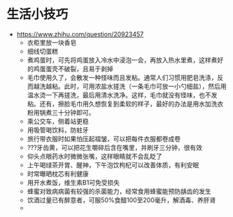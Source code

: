 # 生活小技巧

- https://www.zhihu.com/question/20923457
    - 衣柜里放一块香皂
    - 细线切蛋糕
    - 煮鸡蛋时，可先将鸡蛋放入冷水中浸泡一会，再放入热水里煮，这样煮好的鸡蛋蛋壳不破裂，且易于剥掉
    - 毛巾使用久了，会散发一种怪味而且发粘。通常人们习惯用肥皂洗涤，反而越洗越粘。此时，可用浓盐水搓洗（一条毛巾可放一小勺细盐），然后用温水烫一下再搓洗，最后用清水洗净。这样，毛巾就没有怪味，也不发粘。还有，擦脸毛巾用久想恢复到柔软的样子，最好的办法是用水加洗衣粉用锅煮三十分钟即可。
    - 乘公交车，侧着站更稳
    - 用吸管喝饮料，防蛀牙
    - 旅行带衣服时如果怕压起褶皱，可以把每件衣服都卷成卷
    - ???牙齿黄，可以把花生嚼碎后含在嘴里，并刷牙三分钟，很有效
    - 仰头点眼药水时微微张嘴，这样眼睛就不会乱眨了
    - 上午喝绿茶开胃、醒神，下午泡饮枸杞可以改善体质，有利安眠
    - 时常曝晒枕芯有利健康
    - 用开水煮饭，维生素B1可免受损失
    - 蜂蜜对致病病菌有较强的杀菌能力，经常食用蜂蜜能预防龋齿的发生
    - 饮酒过量已有醉意者，可服50%食醋100至200毫升，解酒毒、养肝肾
    - 